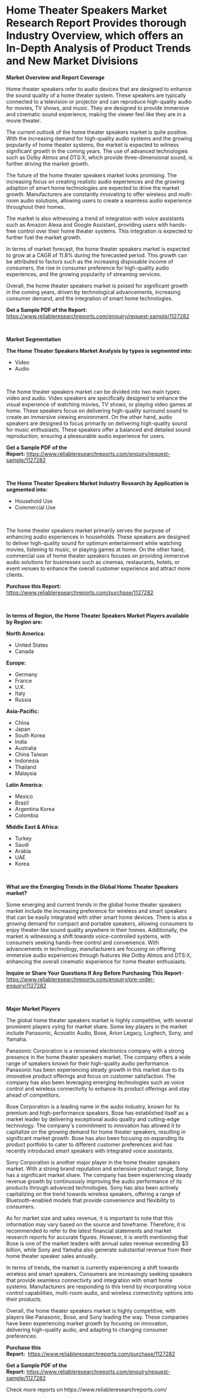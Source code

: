 <p><h1>Home Theater Speakers Market Research Report Provides thorough Industry Overview, which offers an In-Depth Analysis of Product Trends and New Market Divisions</h1></p><p><strong>Market Overview and Report Coverage</strong></p>
<p><p>Home theater speakers refer to audio devices that are designed to enhance the sound quality of a home theater system. These speakers are typically connected to a television or projector and can reproduce high-quality audio for movies, TV shows, and music. They are designed to provide immersive and cinematic sound experience, making the viewer feel like they are in a movie theater.</p><p>The current outlook of the home theater speakers market is quite positive. With the increasing demand for high-quality audio systems and the growing popularity of home theater systems, the market is expected to witness significant growth in the coming years. The use of advanced technologies such as Dolby Atmos and DTS:X, which provide three-dimensional sound, is further driving the market growth.</p><p>The future of the home theater speakers market looks promising. The increasing focus on creating realistic audio experiences and the growing adoption of smart home technologies are expected to drive the market growth. Manufacturers are constantly innovating to offer wireless and multi-room audio solutions, allowing users to create a seamless audio experience throughout their homes.</p><p>The market is also witnessing a trend of integration with voice assistants such as Amazon Alexa and Google Assistant, providing users with hands-free control over their home theater systems. This integration is expected to further fuel the market growth.</p><p>In terms of market forecast, the home theater speakers market is expected to grow at a CAGR of 11.8% during the forecasted period. This growth can be attributed to factors such as the increasing disposable income of consumers, the rise in consumer preference for high-quality audio experiences, and the growing popularity of streaming services.</p><p>Overall, the home theater speakers market is poised for significant growth in the coming years, driven by technological advancements, increasing consumer demand, and the integration of smart home technologies.</p></p>
<p><strong>Get a Sample PDF of the Report:</strong> <a href="https://www.reliableresearchreports.com/enquiry/request-sample/1127282">https://www.reliableresearchreports.com/enquiry/request-sample/1127282</a></p>
<p>&nbsp;</p>
<p><strong>Market Segmentation</strong></p>
<p><strong>The Home Theater Speakers Market Analysis by types is segmented into:</strong></p>
<p><ul><li>Video</li><li>Audio</li></ul></p>
<p>&nbsp;</p>
<p><p>The home theater speakers market can be divided into two main types: video and audio. Video speakers are specifically designed to enhance the visual experience of watching movies, TV shows, or playing video games at home. These speakers focus on delivering high-quality surround sound to create an immersive viewing environment. On the other hand, audio speakers are designed to focus primarily on delivering high-quality sound for music enthusiasts. These speakers offer a balanced and detailed sound reproduction, ensuring a pleasurable audio experience for users.</p></p>
<p><strong>Get a Sample PDF of the Report:</strong>&nbsp;<a href="https://www.reliableresearchreports.com/enquiry/request-sample/1127282">https://www.reliableresearchreports.com/enquiry/request-sample/1127282</a></p>
<p>&nbsp;</p>
<p><strong>The Home Theater Speakers Market Industry Research by Application is segmented into:</strong></p>
<p><ul><li>Household Use</li><li>Commercial Use</li></ul></p>
<p>&nbsp;</p>
<p><p>The home theater speakers market primarily serves the purpose of enhancing audio experiences in households. These speakers are designed to deliver high-quality sound for optimum entertainment while watching movies, listening to music, or playing games at home. On the other hand, commercial use of home theater speakers focuses on providing immersive audio solutions for businesses such as cinemas, restaurants, hotels, or event venues to enhance the overall customer experience and attract more clients.</p></p>
<p><strong>Purchase this Report:</strong>&nbsp; <a href="https://www.reliableresearchreports.com/purchase/1127282">https://www.reliableresearchreports.com/purchase/1127282</a></p>
<p>&nbsp;</p>
<p><strong>In terms of Region, the Home Theater Speakers Market Players available by Region are:</strong></p>
<p>
    <p> <strong> North America: </strong>
        <ul>
            <li>United States</li>
            <li>Canada</li>
        </ul>
        </p> 
    <p> <strong> Europe: </strong>
        <ul>
            <li>Germany</li>
            <li>France</li>
            <li>U.K.</li>
            <li>Italy</li>
            <li>Russia</li>
        </ul>
        </p> 
    <p> <strong> Asia-Pacific: </strong>
        <ul>
            <li>China</li>
            <li>Japan</li>
            <li>South Korea</li>
            <li>India</li>
            <li>Australia</li>
            <li>China Taiwan</li>
            <li>Indonesia</li>
            <li>Thailand</li>
            <li>Malaysia</li>
        </ul>
        </p> 
    <p> <strong> Latin America: </strong>
        <ul>
            <li>Mexico</li>
            <li>Brazil</li>
            <li>Argentina Korea</li>
            <li>Colombia</li>
        </ul>
        </p> 
    <p> <strong> Middle East & Africa: </strong>
        <ul>
            <li>Turkey</li>
            <li>Saudi</li>
            <li>Arabia</li>
            <li>UAE</li>
            <li>Korea</li>
        </ul>
    </p>
    </p>
<p>&nbsp;</p>
<p><strong>What are the Emerging Trends in the Global Home Theater Speakers market?</strong></p>
<p><p>Some emerging and current trends in the global home theater speakers market include the increasing preference for wireless and smart speakers that can be easily integrated with other smart home devices. There is also a growing demand for compact and portable speakers, allowing consumers to enjoy theater-like sound quality anywhere in their homes. Additionally, the market is witnessing a shift towards voice-controlled systems, with consumers seeking hands-free control and convenience. With advancements in technology, manufacturers are focusing on offering immersive audio experiences through features like Dolby Atmos and DTS:X, enhancing the overall cinematic experience for home theater enthusiasts.</p></p>
<p><strong>Inquire or Share Your Questions If Any Before Purchasing This Report</strong>- <a href="https://www.reliableresearchreports.com/enquiry/pre-order-enquiry/1127282">https://www.reliableresearchreports.com/enquiry/pre-order-enquiry/1127282</a></p>
<p>&nbsp;</p>
<p><strong>Major Market Players</strong></p>
<p><p>The global home theater speakers market is highly competitive, with several prominent players vying for market share. Some key players in the market include Panasonic, Acoustic Audio, Bose, Arion Legacy, Logitech, Sony, and Yamaha.</p><p>Panasonic Corporation is a renowned electronics company with a strong presence in the home theater speakers market. The company offers a wide range of speakers known for their high-quality audio performance. Panasonic has been experiencing steady growth in this market due to its innovative product offerings and focus on customer satisfaction. The company has also been leveraging emerging technologies such as voice control and wireless connectivity to enhance its product offerings and stay ahead of competitors.</p><p>Bose Corporation is a leading name in the audio industry, known for its premium and high-performance speakers. Bose has established itself as a market leader by delivering exceptional audio quality and cutting-edge technology. The company's commitment to innovation has allowed it to capitalize on the growing demand for home theater speakers, resulting in significant market growth. Bose has also been focusing on expanding its product portfolio to cater to different customer preferences and has recently introduced smart speakers with integrated voice assistants.</p><p>Sony Corporation is another major player in the home theater speakers market. With a strong brand reputation and extensive product range, Sony has a significant market share. The company has been experiencing steady revenue growth by continuously improving the audio performance of its products through advanced technologies. Sony has also been actively capitalizing on the trend towards wireless speakers, offering a range of Bluetooth-enabled models that provide convenience and flexibility to consumers.</p><p>As for market size and sales revenue, it is important to note that this information may vary based on the source and timeframe. Therefore, it is recommended to refer to the latest financial statements and market research reports for accurate figures. However, it is worth mentioning that Bose is one of the market leaders with annual sales revenue exceeding $3 billion, while Sony and Yamaha also generate substantial revenue from their home theater speaker sales annually.</p><p>In terms of trends, the market is currently experiencing a shift towards wireless and smart speakers. Consumers are increasingly seeking speakers that provide seamless connectivity and integration with smart home systems. Manufacturers are responding to this trend by incorporating voice control capabilities, multi-room audio, and wireless connectivity options into their products.</p><p>Overall, the home theater speakers market is highly competitive, with players like Panasonic, Bose, and Sony leading the way. These companies have been experiencing market growth by focusing on innovation, delivering high-quality audio, and adapting to changing consumer preferences.</p></p>
<p><strong>Purchase this Report:</strong>&nbsp;&nbsp;<a href="https://www.reliableresearchreports.com/purchase/1127282">https://www.reliableresearchreports.com/purchase/1127282</a></p>
<p></p>
<p><strong>Get a Sample PDF of the Report:</strong>&nbsp;<a href="https://www.reliableresearchreports.com/enquiry/request-sample/1127282">https://www.reliableresearchreports.com/enquiry/request-sample/1127282</a></p>
<p>Check more reports on https://www.reliableresearchreports.com/</p>